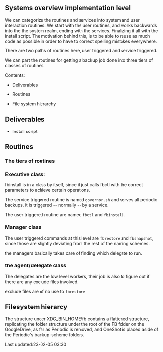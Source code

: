 Systems overview implementation level
--------------------------------------

We can categorize the routines and services into system and user
interaction routines.  We start with the user routines, and
works backwards into the the system realm, ending with the
services. Finalizing it all with the install script.
The motivation behind this, is to be able to reuse as much
code as possible in order to have to correct spelling
mistakes everywhere.


There are two paths of routines here, user triggered and
service triggered.

We can part the  routines for getting a backup job done into
three tiers of classes of  routines

Contents:

* Deliverables

* Routines

* File system hierarchy

## Deliverables

* Install script

## Routines

### The tiers of routines 


### Executive class:

fbinstall is in a class by itself, since it just calls fbctl
with the correct parameters to achieve certain operations.




The service triggered routine is named `governor.sh` and serves
all periodic backups. it is triggered -- normally -- by a
service.

The user triggered routine are named `fbctl` and
`fbinstall`.

### Manager class

The user triggered commands at this level are `fbrestore` and
`fbsnapshot`, since those are slightly deviating from the rest of
the naming schemes.

the managers basically takes care of finding which delegate
to run.

### the agent/delegate class

The delegates are the low level workers, their job is also
to figure out if there are any exclude files involved.

exclude files are of no use to `fbrestore`


## Filesystem hierarcy

The structure under XDG_BIN_HOME/fb contains a flattened
structure, replicating the folder structure under the root
of the FB folder on the GoogleDrive, as far as Periodic is
removed, and OneShot is placed aside of the Periodic's
backup-scheme folders.



  Last updated:23-02-05 03:30


